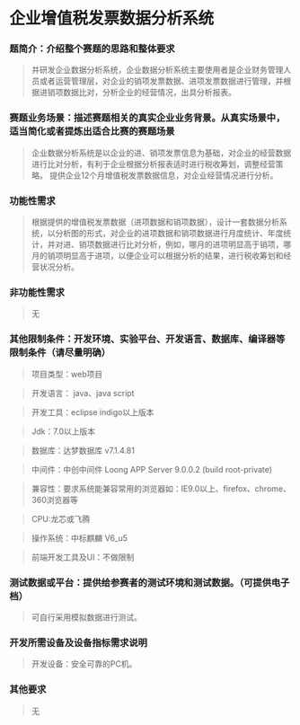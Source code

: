 # 企业增值税发票数据分析系统

### 题简介：介绍整个赛题的思路和整体要求

>并研发企业数据分析系统，企业数据分析系统主要使用者是企业财务管理人员或者运营管理层，对企业的销项发票数据、进项发票数据进行管理，并根据进销项数据比对，分析企业的经营情况，出具分析报表。

### 赛题业务场景：描述赛题相关的真实企业业务背景。从真实场景中，适当简化或者提炼出适合比赛的赛题场景

>企业数据分析系统是以企业的进、销项发票信息为基础，对企业的经营数据进行比对分析，有利于企业根据分析报表适时进行税收筹划，调整经营策略。
提供企业12个月增值税发票数据信息，对企业经营情况进行分析。

### 功能性需求

>根据提供的增值税发票数据（进项数据和销项数据），设计一套数据分析系统，以分析图的形式，对企业的进项数据和销项数据进行月度统计、年度统计，并对进、销项数据进行比对分析，例如，哪月的进项明显高于销项，哪月的销项明显高于进项，以便企业可以根据分析的结果，进行税收筹划和经营状况分析。

### 非功能性需求
>无

### 其他限制条件：开发环境、实验平台、开发语言、数据库、编译器等限制条件（请尽量明确）

>项目类型：web项目

>开发语言： java、java script

>开发工具：eclipse indigo以上版本

>Jdk：7.0以上版本

>数据库：达梦数据库 v7.1.4.81

>中间件：中创中间件 Loong APP Server 9.0.0.2 (build root-private)

>兼容性：要求系统能兼容常用的浏览器如：IE9.0以上、firefox、chrome、360浏览器等

>CPU:龙芯或飞腾

>操作系统：中标麒麟 V6_u5

>前端开发工具及UI：不做限制

### 测试数据或平台：提供给参赛者的测试环境和测试数据。（可提供电子档）

 >可自行采用模拟数据进行测试。

### 开发所需设备及设备指标需求说明

>开发设备：安全可靠的PC机。

### 其他要求

>无

